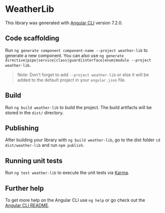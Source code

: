 # WeatherLib

This library was generated with [Angular CLI](https://github.com/angular/angular-cli) version 7.2.0.

## Code scaffolding

Run `ng generate component component-name --project weather-lib` to generate a new component. You can also use `ng generate directive|pipe|service|class|guard|interface|enum|module --project weather-lib`.
> Note: Don't forget to add `--project weather-lib` or else it will be added to the default project in your `angular.json` file. 

## Build

Run `ng build weather-lib` to build the project. The build artifacts will be stored in the `dist/` directory.

## Publishing

After building your library with `ng build weather-lib`, go to the dist folder `cd dist/weather-lib` and run `npm publish`.

## Running unit tests

Run `ng test weather-lib` to execute the unit tests via [Karma](https://karma-runner.github.io).

## Further help

To get more help on the Angular CLI use `ng help` or go check out the [Angular CLI README](https://github.com/angular/angular-cli/blob/master/README.md).
